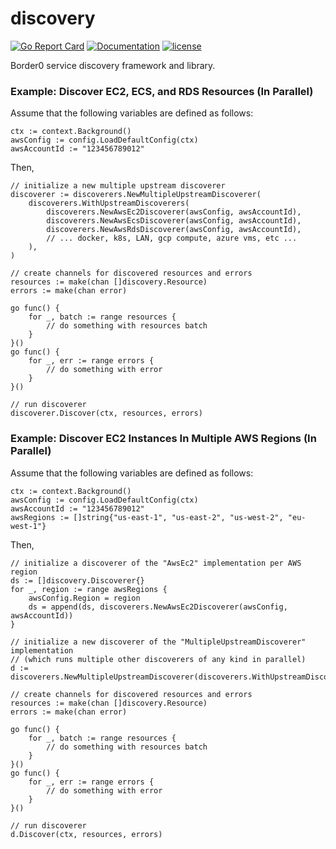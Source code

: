 # discovery

[![Go Report Card](https://goreportcard.com/badge/github.com/borderzero/discovery)](https://goreportcard.com/report/github.com/borderzero/discovery)
[![Documentation](https://godoc.org/github.com/borderzero/discovery?status.svg)](https://godoc.org/github.com/borderzero/discovery)
[![license](https://img.shields.io/github/license/borderzero/discovery.svg)](https://github.com/borderzero/discovery/blob/master/LICENSE)

Border0 service discovery framework and library.

### Example: Discover EC2, ECS, and RDS Resources (In Parallel)

Assume that the following variables are defined as follows:

```
ctx := context.Background()
awsConfig := config.LoadDefaultConfig(ctx)
awsAccountId := "123456789012"
```

Then,

```
// initialize a new multiple upstream discoverer
discoverer := discoverers.NewMultipleUpstreamDiscoverer(
	discoverers.WithUpstreamDiscoverers(
		discoverers.NewAwsEc2Discoverer(awsConfig, awsAccountId),
		discoverers.NewAwsEcsDiscoverer(awsConfig, awsAccountId),
		discoverers.NewAwsRdsDiscoverer(awsConfig, awsAccountId),
		// ... docker, k8s, LAN, gcp compute, azure vms, etc ...
	),
)

// create channels for discovered resources and errors
resources := make(chan []discovery.Resource)
errors := make(chan error)

go func() {
	for _, batch := range resources {
		// do something with resources batch
	}
}()
go func() {
	for _, err := range errors {
		// do something with error
	}
}()

// run discoverer
discoverer.Discover(ctx, resources, errors)
```

### Example: Discover EC2 Instances In Multiple AWS Regions (In Parallel)

Assume that the following variables are defined as follows:

```
ctx := context.Background()
awsConfig := config.LoadDefaultConfig(ctx)
awsAccountId := "123456789012"
awsRegions := []string{"us-east-1", "us-east-2", "us-west-2", "eu-west-1"}
```

Then,

```
// initialize a discoverer of the "AwsEc2" implementation per AWS region
ds := []discovery.Discoverer{}
for _, region := range awsRegions {
	awsConfig.Region = region
	ds = append(ds, discoverers.NewAwsEc2Discoverer(awsConfig, awsAccountId))
}

// initialize a new discoverer of the "MultipleUpstreamDiscoverer" implementation
// (which runs multiple other discoverers of any kind in parallel)
d := discoverers.NewMultipleUpstreamDiscoverer(discoverers.WithUpstreamDiscoverers(ds...))

// create channels for discovered resources and errors
resources := make(chan []discovery.Resource)
errors := make(chan error)

go func() {
	for _, batch := range resources {
		// do something with resources batch
	}
}()
go func() {
	for _, err := range errors {
		// do something with error
	}
}()

// run discoverer
d.Discover(ctx, resources, errors)
```

